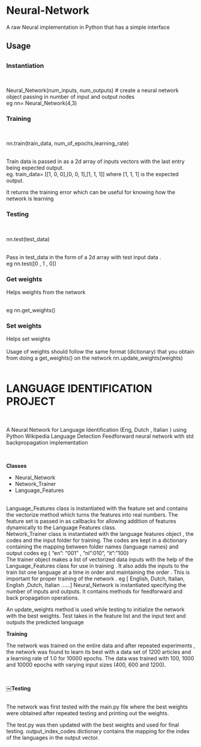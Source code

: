 # Neural-Network

A raw Neural implementation in Python that has a simple interface

<h2>Usage</b><h2/>

<h3>Instantiation</h3> <br/>

Neural_Network(num_inputs, num_outputs)  # create a neural network object passing in number of input and output nodes
<br/>
eg nn= Neural_Network(4,3) 
<br/>

<h3>Training </h3><br/>

nn.train(train_data, num_of_epochs,learning_rate) 

<br/>
Train data is passed in as a 2d array of inputs vectors with the last entry being expected output. 
<br/>eg.  train_data= [[1, 0, 0],[0, 0, 1],[1, 1, 1]] where [1, 1, 1] is the expected output.

It returns the training error which can be useful for knowing how the network is learning
<br/>

<h3>Testing</h3><br/>

nn.test(test_data) 

<br/>
Pass in test_data in the form of a 2d array with test input data . 
<br/>
eg
nn.test([0 , 1 , 0])

<br/>

<h3>Get weights</h3>  Helps weights from the network<br/>
<br/>

  eg nn.get_weights()
  <br/>
 <h3> Set weights</h3>Helps set weights <br/>
  <br/>
  Usage of weights should follow the same format (dictionary) that you obtain from doing a get_weights() on the network
  nn.update_weights(weights)
  <br/><br/>
<h1>LANGUAGE IDENTIFICATION PROJECT</h1><br/>

A Neural Network for Language Identification (Eng, Dutch , Italian ) using Python
Wikipedia Language Detection Feed­forward neural network with std backpropagation implementation

<br/>

<b>Classes</b>
<br/>
<ul>
<li>Neural_Network</li>
<li>Network_Trainer</li>
<li>Language_Features</li>

</ul>
<br/>
Language_Features class is instantiated with the feature set and contains the vectorize method which turns the features into real numbers. The feature set is passed in as callbacks for allowing addition of features dynamically to the Language Features class.

<br/>
Network_Trainer class is instantiated with the language features object , the codes and the input folder for training. The codes are kept in a dictionary containing the mapping between folder names (language names) and output codes
eg { “en”: “001” , “nl”:010”, “it”:”100}

<br/>
The trainer object makes a list of vectorized data inputs with the help of the Language_Features class for use in training . It also adds the inputs to the train list one language at a time in order and maintaining the order . This is important for proper training of the network . eg [ English, Dutch, Italian, English ,Dutch, Italian ......]
Neural_Network is instantiated specifying the number of inputs and outputs. It contains methods for feed­forward and back propagation operations.


An update_weights method is used while testing to initialize the network with the best weights. Test takes in the feature list and the input text and outputs the predicted language


<b>Training</b>


The network was trained on the entire data and after repeated experiments , the network was found to learn its best with a data set of 1200 articles and a learning rate of 1.0 for 10000 epochs. The data was trained with 100, 1000 and 10000 epochs with varying input sizes (400, 600 and 1200).

<br/>

<b>￼Testing</b>

<br/>
The network was first tested with the main.py file where the best weights were obtained after repeated testing and printing out the weights.

<br/>

The test.py was then updated with the best weights and used for final testing.
output_index_codes dictionary contains the mapping for the index of the languages in the output vector.
